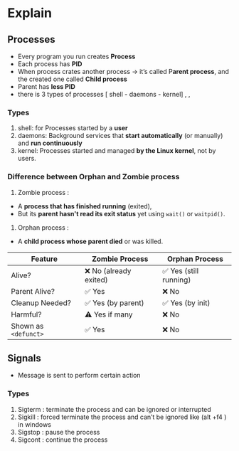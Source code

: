 # Explain

## Processes

- Every program you run creates **Process**
- Each process has **PID**
- When process crates another process → it’s called P**arent process**, and the created one called **Child process**
- Parent has **less PID**
- there is 3 types of processes [ shell - daemons - kernel]
 ,  ,

### Types

1. shell: for Processes started by a **user**
2. daemons: Background services that **start automatically** (or manually) and **run continuously**
3. kernel: Processes started and managed **by the Linux kernel**, not by users.

### Difference between Orphan and Zombie process

1. Zombie process : 
- A **process that has finished running** (exited),
- But its **parent hasn't read its exit status** yet using `wait()` or `waitpid()`.

1. Orphan process : 
- A **child process whose parent died** or was killed.

| Feature | Zombie Process | Orphan Process |
| --- | --- | --- |
| Alive? | ❌ No (already exited) | ✅ Yes (still running) |
| Parent Alive? | ✅ Yes | ❌ No |
| Cleanup Needed? | ✅ Yes (by parent) | ✅ Yes (by init) |
| Harmful? | ⚠️ Yes if many | ❌ No |
| Shown as `<defunct>` | ✅ Yes | ❌ No |

## Signals

- Message is sent to perform certain action

### Types

1. Sigterm : terminate the process and can be ignored or interrupted
2. Sigkill : forced terminate the process and can’t be ignored like (alt +f4 ) in windows 
3. Sigstop : pause the process 
4. Sigcont : continue the process
